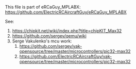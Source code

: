 This file is part of eRCaGuy_MPLABX: https://github.com/ElectricRCAircraftGuy/eRCaGuy_MPLABX

See: 
1. https://chipkit.net/wiki/index.php?title=chipKIT_Max32
1. https://github.com/sergev/qemu/wiki
1. Serge Vakulenko's mcu work:
    1. https://github.com/sergev/vak-opensource/tree/master/microcontrollers/pic32-max32
    1. https://github.com/ElectricRCAircraftGuy/vak-opensource/tree/master/microcontrollers/pic32-max32



